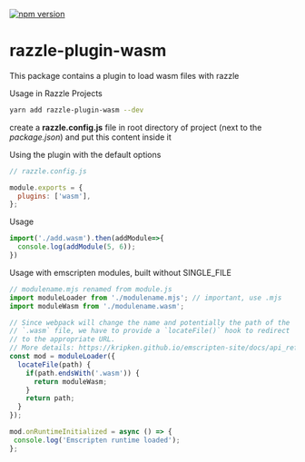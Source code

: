 [![npm version](https://badge.fury.io/js/razzle-plugin-wasm.svg)](https://badge.fury.io/js/razzle-plugin-wasm)

# razzle-plugin-wasm
This package contains a plugin to load wasm files with razzle

Usage in Razzle Projects
```sh
yarn add razzle-plugin-wasm --dev
```

create a **razzle.config.js** file in root directory of project (next to the *package.json*) and put this content inside it

Using the plugin with the default options
```javascript
// razzle.config.js

module.exports = {
  plugins: ['wasm'],
};
```

Usage

```javascript
import('./add.wasm').then(addModule=>{
  console.log(addModule(5, 6));
})
```

Usage with emscripten modules, built without SINGLE_FILE

```javascript
// modulename.mjs renamed from module.js
import moduleLoader from './modulename.mjs'; // important, use .mjs 
import moduleWasm from './modulename.wasm';

// Since webpack will change the name and potentially the path of the 
// `.wasm` file, we have to provide a `locateFile()` hook to redirect
// to the appropriate URL.
// More details: https://kripken.github.io/emscripten-site/docs/api_reference/module.html
const mod = moduleLoader({
  locateFile(path) {
    if(path.endsWith('.wasm')) {
      return moduleWasm;
    }
    return path;
  }
});

mod.onRuntimeInitialized = async () => {
 console.log('Emscripten runtime loaded');
};
```